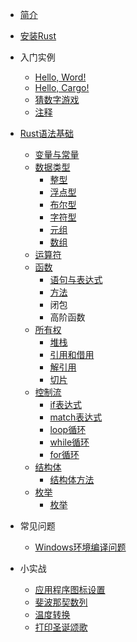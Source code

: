 * [简介](/)
* [安装Rust](/install_rust/)
* 入门实例
  * [Hello, Word!](/simple_example/hello_world)
  * [Hello, Cargo!](/simple_example/hello_cargo)
  * [猜数字游戏](/simple_example/guessing_game)
  * [注释](/simple_example/comment)

* [Rust语法基础](/syntax_base/)
  * [变量与常量](/syntax_base/variable_constant)
  * [数据类型](/syntax_base/data_types/)
    * [整型](/syntax_base/data_types/integer)
    * [浮点型](/syntax_base/data_types/floating_point_number)
    * [布尔型](/syntax_base/data_types/bool)
    * [字符型](/syntax_base/data_types/char)
    * [元组](/syntax_base/data_types/tuple)
    * [数组](/syntax_base/data_types/array)
  * [运算符](/syntax_base/operator)
  * [函数](/syntax_base/function/)
    * [语句与表达式](/syntax_base/function/statement_expression)
    * [方法](/syntax_base/struct/methods)
    * 闭包
    * 高阶函数
  * [所有权](/syntax_base/ownership/)
    * [堆栈](/syntax_base/ownership/heap_stack)
    * [引用和借用](/syntax_base/ownership/references)
    * [解引用](/syntax_base/ownership/dereference)
    * [切片](/syntax_base/ownership/slice)
  * [控制流](/syntax_base/control_flow/)
    * [if表达式](/syntax_base/control_flow/if)
    * [match表达式](/syntax_base/control_flow/match)
    * [loop循环](/syntax_base/control_flow/loop)
    * [while循环](/syntax_base/control_flow/while)
    * [for循环](/syntax_base/control_flow/for)
  * [结构体](/syntax_base/struct/)
    * [结构体方法](/syntax_base/struct/methods)
  * [枚举](/syntax_base/enums/)
    * [枚举](/syntax_base/enums/enums)
* 常见问题
  * [Windows环境编译问题](/error/windows_compile)

* 小实战
  * [应用程序图标设置](/demo/rust_icon)
  * [斐波那契数列](/demo/fibonacci)
  * [温度转换](/demo/temperature)
  * [打印圣诞颂歌](/demo/the_twelve_days_of_christmas)

